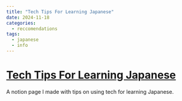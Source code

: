 ```yaml
---
title: "Tech Tips For Learning Japanese"
date: 2024-11-18
categories:
  - reccomendations
tags:
  - japanese
  - info
---
```


# [Tech Tips For Learning Japanese](https://exultant-fog-445.notion.site/Tech-Tips-For-Learning-Japanese-8a509182f18f485aa6527a419d25f43c)
A notion page I made with tips on using tech for learning Japanese.